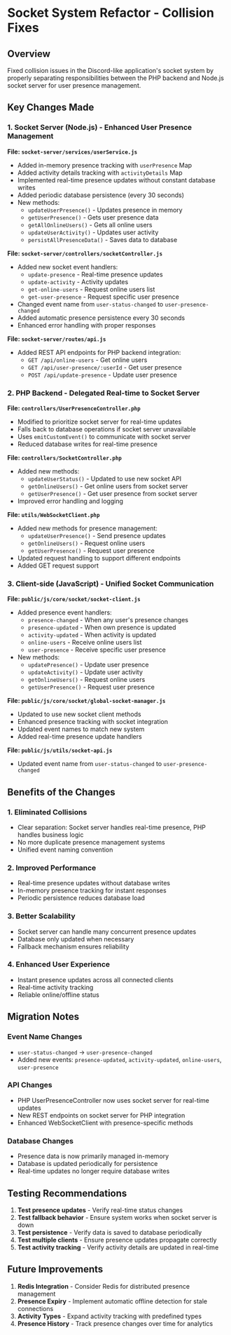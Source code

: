 # Socket System Refactor - Collision Fixes

## Overview
Fixed collision issues in the Discord-like application's socket system by properly separating responsibilities between the PHP backend and Node.js socket server for user presence management.

## Key Changes Made

### 1. Socket Server (Node.js) - Enhanced User Presence Management

**File: `socket-server/services/userService.js`**
- Added in-memory presence tracking with `userPresence` Map
- Added activity details tracking with `activityDetails` Map
- Implemented real-time presence updates without constant database writes
- Added periodic database persistence (every 30 seconds)
- New methods:
  - `updateUserPresence()` - Updates presence in memory
  - `getUserPresence()` - Gets user presence data
  - `getAllOnlineUsers()` - Gets all online users
  - `updateUserActivity()` - Updates user activity
  - `persistAllPresenceData()` - Saves data to database

**File: `socket-server/controllers/socketController.js`**
- Added new socket event handlers:
  - `update-presence` - Real-time presence updates
  - `update-activity` - Activity updates
  - `get-online-users` - Request online users list
  - `get-user-presence` - Request specific user presence
- Changed event name from `user-status-changed` to `user-presence-changed`
- Added automatic presence persistence every 30 seconds
- Enhanced error handling with proper responses

**File: `socket-server/routes/api.js`**
- Added REST API endpoints for PHP backend integration:
  - `GET /api/online-users` - Get online users
  - `GET /api/user-presence/:userId` - Get user presence
  - `POST /api/update-presence` - Update user presence

### 2. PHP Backend - Delegated Real-time to Socket Server

**File: `controllers/UserPresenceController.php`**
- Modified to prioritize socket server for real-time updates
- Falls back to database operations if socket server unavailable
- Uses `emitCustomEvent()` to communicate with socket server
- Reduced database writes for real-time presence

**File: `controllers/SocketController.php`**
- Added new methods:
  - `updateUserStatus()` - Updated to use new socket API
  - `getOnlineUsers()` - Get online users from socket server
  - `getUserPresence()` - Get user presence from socket server
- Improved error handling and logging

**File: `utils/WebSocketClient.php`**
- Added new methods for presence management:
  - `updateUserPresence()` - Send presence updates
  - `getOnlineUsers()` - Request online users
  - `getUserPresence()` - Request user presence
- Updated request handling to support different endpoints
- Added GET request support

### 3. Client-side (JavaScript) - Unified Socket Communication

**File: `public/js/core/socket/socket-client.js`**
- Added presence event handlers:
  - `presence-changed` - When any user's presence changes
  - `presence-updated` - When own presence is updated
  - `activity-updated` - When activity is updated
  - `online-users` - Receive online users list
  - `user-presence` - Receive specific user presence
- New methods:
  - `updatePresence()` - Update user presence
  - `updateActivity()` - Update user activity
  - `getOnlineUsers()` - Request online users
  - `getUserPresence()` - Request user presence

**File: `public/js/core/socket/global-socket-manager.js`**
- Updated to use new socket client methods
- Enhanced presence tracking with socket integration
- Updated event names to match new system
- Added real-time presence update handlers

**File: `public/js/utils/socket-api.js`**
- Updated event name from `user-status-changed` to `user-presence-changed`

## Benefits of the Changes

### 1. **Eliminated Collisions**
- Clear separation: Socket server handles real-time presence, PHP handles business logic
- No more duplicate presence management systems
- Unified event naming convention

### 2. **Improved Performance**
- Real-time presence updates without database writes
- In-memory presence tracking for instant responses
- Periodic persistence reduces database load

### 3. **Better Scalability**
- Socket server can handle many concurrent presence updates
- Database only updated when necessary
- Fallback mechanism ensures reliability

### 4. **Enhanced User Experience**
- Instant presence updates across all connected clients
- Real-time activity tracking
- Reliable online/offline status

## Migration Notes

### Event Name Changes
- `user-status-changed` → `user-presence-changed`
- Added new events: `presence-updated`, `activity-updated`, `online-users`, `user-presence`

### API Changes
- PHP UserPresenceController now uses socket server for real-time updates
- New REST endpoints on socket server for PHP integration
- Enhanced WebSocketClient with presence-specific methods

### Database Changes
- Presence data is now primarily managed in-memory
- Database is updated periodically for persistence
- Real-time updates no longer require database writes

## Testing Recommendations

1. **Test presence updates** - Verify real-time status changes
2. **Test fallback behavior** - Ensure system works when socket server is down
3. **Test persistence** - Verify data is saved to database periodically
4. **Test multiple clients** - Ensure presence updates propagate correctly
5. **Test activity tracking** - Verify activity details are updated in real-time

## Future Improvements

1. **Redis Integration** - Consider Redis for distributed presence management
2. **Presence Expiry** - Implement automatic offline detection for stale connections
3. **Activity Types** - Expand activity tracking with predefined types
4. **Presence History** - Track presence changes over time for analytics
